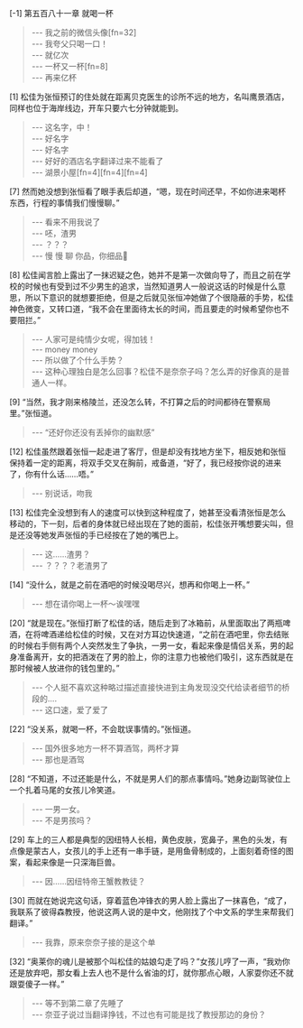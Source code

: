 
[-1] 第五百八十一章 就喝一杯
>--- 我之前的微信头像[fn=32]<br>
>--- 我夸父只喝一口！<br>
>--- 就亿次<br>
>--- 一杯又一杯[fn=8]<br>
>--- 再来亿杯<br>

[1] 松佳为张恒预订的住处就在距离贝克医生的诊所不远的地方，名叫鹰景酒店，同样也位于海岸线边，开车只要六七分钟就能到。
>--- 这名字，中！<br>
>--- 好名字<br>
>--- 好名字<br>
>--- 好好的酒店名字翻译过来不能看了<br>
>--- 湖景小屋[fn=4][fn=4][fn=4]<br>

[7] 然而她没想到张恒看了眼手表后却道，“嗯，现在时间还早，不如你进来喝杯东西，行程的事情我们慢慢聊。”
>--- 看来不用我说了<br>
>--- 呸，渣男<br>
>--- ？？？<br>
>--- 慢 慢 聊 
你品，你细品🦊<br>

[8] 松佳闻言脸上露出了一抹迟疑之色，她并不是第一次做向导了，而且之前在学校的时候也有受到过不少男生的追求，当然知道男人一般说这话的时候是什么意思，所以下意识的就想要拒绝，但是之后就见张恒冲她做了个很隐蔽的手势，松佳神色微变，又转口道，“我不会在里面待太长的时间，而且要走的时候希望你也不要阻拦。”
>--- 人家可是纯情少女呢，得加钱！<br>
>--- money money<br>
>--- 所以做了个什么手势？<br>
>--- 这种心理独白是怎么回事？松佳不是奈奈子吗？怎么弄的好像真的是普通人一样。<br>

[9] “当然，我才刚来格陵兰，还没怎么转，不打算之后的时间都待在警察局里。”张恒道。
>--- “还好你还没有丢掉你的幽默感”<br>

[12] 松佳虽然跟着张恒一起走进了客厅，但是却没有找地方坐下，相反她和张恒保持着一定的距离，将双手交叉在胸前，戒备道，“好了，我已经按你说的进来了，你有什么话……唔。”
>--- 别说话，吻我<br>

[13] 松佳完全没想到有人的速度可以快到这种程度了，她甚至没看清张恒是怎么移动的，下一刻，后者的身体就已经出现在了她的面前，松佳张开嘴想要尖叫，但是还没等她发声张恒的手已经按在了她的嘴巴上。
>--- 这……渣男？<br>
>--- ？？？？老渣男了<br>

[14] “没什么，就是之前在酒吧的时候没喝尽兴，想再和你喝上一杯。”
>--- 想在请你喝上一杯～诶嘿嘿<br>

[20] “就是现在。”张恒打断了松佳的话，随后走到了冰箱前，从里面取出了两瓶啤酒，在将啤酒递给松佳的时候，又在对方耳边快速道，“之前在酒吧里，你去结账的时候右手侧有两个人突然发生了争执，一男一女，看起来像是情侣关系，男的起身准备离开，女的把酒泼在了男的脸上，你的注意力也被他们吸引，这东西就是在那时候被人放进你的钱包里的。”
>--- 个人挺不喜欢这种略过描述直接快进到主角发现没交代给读者细节的桥段的....<br>
>--- 这口速，爱了爱了<br>

[22] “没关系，就喝一杯，不会耽误事情的。”张恒道。
>--- 国外很多地方一杯不算酒驾，两杯才算<br>
>--- 那也是酒驾<br>

[28] “不知道，不过还能是什么，不就是男人们的那点事情吗。”她身边副驾驶位上一个扎着马尾的女孩儿冷笑道。
>--- 一男一女。<br>
>--- 不是男孩吗？<br>

[29] 车上的三人都是典型的因纽特人长相，黄色皮肤，宽鼻子，黑色的头发，有点像是蒙古人，女孩儿的手上还有一串手链，是用鱼骨制成的，上面刻着奇怪的图案，看起来像是一只深海巨兽。
>--- 因……因纽特帝王蟹教教徒？<br>

[30] 而就在她说完这句话，穿着蓝色冲锋衣的男人脸上露出了一抹喜色，“成了，我联系了彼得森教授，他说这两人说的是中文，他刚找了个中文系的学生来帮我们翻译。”
>--- 我靠，原来奈奈子接的是这个单<br>

[32] “奥莱你的魂儿是被那个叫松佳的姑娘勾走了吗？”女孩儿哼了一声，“我劝你还是放弃吧，那女看上去人也不是什么省油的灯，就你那点心眼，人家耍你还不就跟耍傻子一样。”
>--- 等不到第二章了先睡了<br>
>--- 奈亚子说过当翻译挣钱，不过也有可能是找了教授那边的身份？<br>

